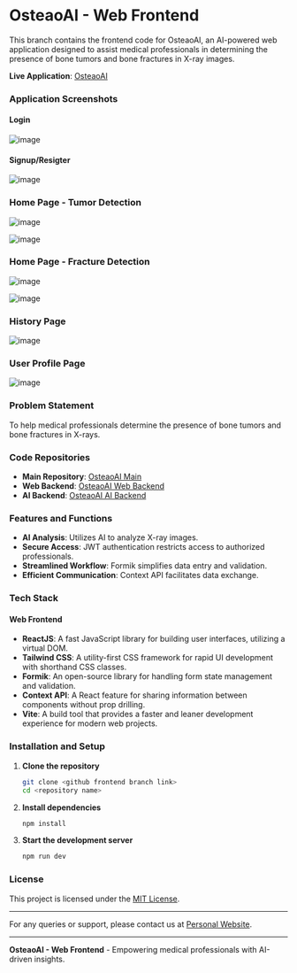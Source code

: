 # OsteaoAI - Web Frontend

This branch contains the frontend code for OsteaoAI, an AI-powered web application designed to assist medical professionals in determining the presence of bone tumors and bone fractures in X-ray images.

**Live Application**: [OsteaoAI](https://osteoai.onrender.com)

### Application Screenshots

#### Login
![image](https://github.com/sumitkrjha/OsteoAI/assets/167055828/4d453ff6-0216-46e8-aea6-c4e1af70fed9)

#### Signup/Resigter
![image](https://github.com/sumitkrjha/OsteoAI/assets/167055828/f624c47e-6da2-401c-bff4-39f70c903906)

### Home Page - Tumor Detection
![image](https://github.com/sumitkrjha/OsteoAI/assets/167055828/2fd0cf5b-1440-41fe-86e8-e390720941ce)

![image](https://github.com/sumitkrjha/OsteoAI/assets/167055828/c76290b3-122f-4507-811c-7fdae788d983)

### Home Page - Fracture Detection
![image](https://github.com/sumitkrjha/OsteoAI/assets/167055828/f2507525-b768-4cca-9653-4b06b9f08208)

![image](https://github.com/sumitkrjha/OsteoAI/assets/167055828/638497fe-99d3-4a0f-bd78-430adbf704bb)

### History Page
![image](https://github.com/sumitkrjha/OsteoAI/assets/167055828/254a530f-4f15-436d-9cad-f6d58da424f8)

### User Profile Page
![image](https://github.com/sumitkrjha/OsteoAI/assets/167055828/d4c1de80-cf38-4fb2-96cd-ac7c4eae5eb9)

### Problem Statement

To help medical professionals determine the presence of bone tumors and bone fractures in X-rays.

### Code Repositories

- **Main Repository**: [OsteaoAI Main](https://github.com/sumitkrjha/OsteoAI)
- **Web Backend**: [OsteaoAI Web Backend](https://github.com/sumitkrjha/OsteoAI/tree/WebBackend)
- **AI Backend**: [OsteaoAI AI Backend](https://github.com/sumitkrjha/OsteoAI/tree/Backend)

### Features and Functions

- **AI Analysis**: Utilizes AI to analyze X-ray images.
- **Secure Access**: JWT authentication restricts access to authorized professionals.
- **Streamlined Workflow**: Formik simplifies data entry and validation.
- **Efficient Communication**: Context API facilitates data exchange.

### Tech Stack

#### Web Frontend

- **ReactJS**: A fast JavaScript library for building user interfaces, utilizing a virtual DOM.
- **Tailwind CSS**: A utility-first CSS framework for rapid UI development with shorthand CSS classes.
- **Formik**: An open-source library for handling form state management and validation.
- **Context API**: A React feature for sharing information between components without prop drilling.
- **Vite**: A build tool that provides a faster and leaner development experience for modern web projects.

### Installation and Setup

1. **Clone the repository**
    ```bash
    git clone <github frontend branch link>
    cd <repository name>
    ```

2. **Install dependencies**
    ```bash
    npm install
    ```

3. **Start the development server**
    ```bash
    npm run dev
    ```

### License

This project is licensed under the [MIT License](https://github.com/git/git-scm.com/blob/main/MIT-LICENSE.txt).

---

For any queries or support, please contact us at [Personal Website](https://sumitkrjha.onrender.com).

---

**OsteaoAI - Web Frontend** - Empowering medical professionals with AI-driven insights.
